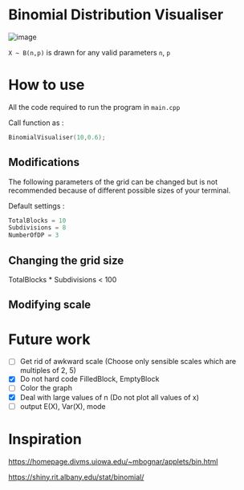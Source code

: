 # Binomial Distribution Visualiser
![image](https://user-images.githubusercontent.com/65414576/157201067-5c2ab688-e7a2-4ff1-8a6a-9d2fab77ae9d.png)

`X ~ B(n,p)` is drawn for any valid parameters `n`, `p`

# How to use # 
All the code required to run the program in `main.cpp`

Call function as :
```cpp
BinomialVisualiser(10,0.6);
```
## Modifications ##
The following parameters of the grid can be changed but is not recommended because of different possible sizes of your terminal.

Default settings :
```cpp
TotalBlocks = 10
Subdivisions = 8
NumberOfDP = 3
```
## Changing the grid size ##

TotalBlocks * Subdivisions < 100
## Modifying scale ##

# Future work #
- [ ] Get rid of awkward scale (Choose only sensible scales which are multiples of 2, 5)
- [x] Do not hard code FilledBlock, EmptyBlock
- [ ] Color the graph
- [x] Deal with large values of n (Do not plot all values of x)
- [ ] output E(X), Var(X), mode

# Inspiration #
https://homepage.divms.uiowa.edu/~mbognar/applets/bin.html

https://shiny.rit.albany.edu/stat/binomial/
